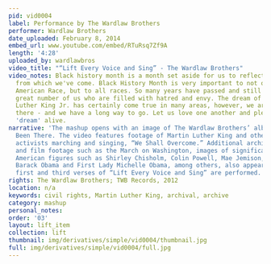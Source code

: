```yaml
---
pid: vid0004
label: Performance by The Wardlaw Brothers
performer: Wardlaw Brothers
date_uploaded: February 8, 2014
embed_url: www.youtube.com/embed/RTuRsq7Zf9A
length: '4:28'
uploaded_by: wardlawbros
video_title: "“Lift Every Voice and Sing” - The Wardlaw Brothers"
video_notes: Black history month is a month set aside for us to reflect on the past
  from which we've come. Black History Month is very important to not only the African
  American Race, but to all races. So many years have passed and still there are a
  great number of us who are filled with hatred and envy. The dream of Dr. Martin
  Luther King Jr. has certainly come true in many areas, however, we are still not
  there - and we have a long way to go. Let us love one another and please keep the
  'dream' alive.
narrative: 'The mashup opens with an image of The Wardlaw Brothers’ album cover, God’s
  Been There. The video features footage of Martin Luther King and other Civil Rights
  activists marching and singing, “We Shall Overcome.” Additional archival images
  and film footage such as the March on Washington, images of significant African
  American figures such as Shirley Chisholm, Colin Powell, Mae Jemison, President
  Barack Obama and First Lady Michelle Obama, among others, also appears. Only the
  first and third verses of “Lift Every Voice and Sing” are performed. '
rights: The Wardlaw Brothers; TWB Records, 2012
location: n/a
keywords: civil rights, Martin Luther King, archival, archive
category: mashup
personal_notes: 
order: '03'
layout: lift_item
collection: lift
thumbnail: img/derivatives/simple/vid0004/thumbnail.jpg
full: img/derivatives/simple/vid0004/full.jpg
---
```

